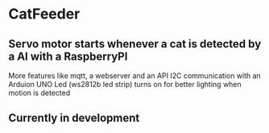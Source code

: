 # CatFeeder
## Servo motor starts whenever a cat is detected by a AI with a RaspberryPI
More features like mqtt, a webserver and an API
I2C communication with an Arduion UNO
Led (ws2812b led strip) turns on for better lighting when motion is detected

## Currently in development

